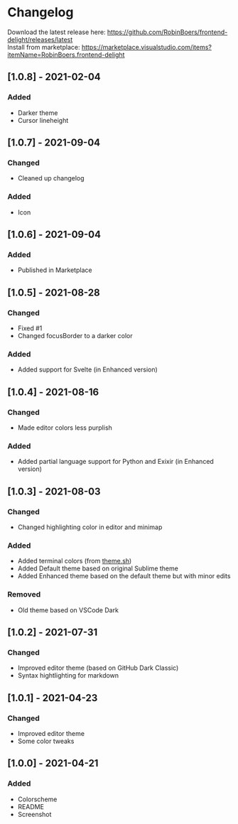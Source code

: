# Changelog

Download the latest release here: <https://github.com/RobinBoers/frontend-delight/releases/latest>  
Install from marketplace: <https://marketplace.visualstudio.com/items?itemName=RobinBoers.frontend-delight>

## [1.0.8] - 2021-02-04
### Added
- Darker theme
- Cursor lineheight

## [1.0.7] - 2021-09-04
### Changed
- Cleaned up changelog

### Added
- Icon

## [1.0.6] - 2021-09-04
### Added
- Published in Marketplace

## [1.0.5] - 2021-08-28
### Changed
- Fixed #1
- Changed focusBorder to a darker color

### Added
- Added support for Svelte (in Enhanced version)

## [1.0.4] - 2021-08-16
### Changed
- Made editor colors less purplish

### Added
- Added partial language support for Python and Exixir (in Enhanced version)

## [1.0.3] - 2021-08-03
### Changed
- Changed highlighting color in editor and minimap

### Added
- Added terminal colors (from [theme.sh](https://github.com/lemnos/theme.sh))
- Added Default theme based on original Sublime theme
- Added Enhanced theme based on the default theme but with minor edits

### Removed
- Old theme based on VSCode Dark

## [1.0.2] - 2021-07-31
### Changed
- Improved editor theme (based on GitHub Dark Classic)
- Syntax hightlighting for markdown

## [1.0.1] - 2021-04-23
### Changed
- Improved editor theme
- Some color tweaks

## [1.0.0] - 2021-04-21
### Added
- Colorscheme
- README
- Screenshot
